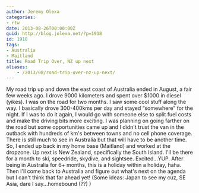```yaml
---
author: Jeremy Olexa
categories:
- rtw
date: 2013-08-26T00:00:00Z
guid: http://blog.jolexa.net/?p=1918
id: 1918
tags:
- Australia
- Maitland
title: Road Trip Over, NZ up next
aliases:
    - /2013/08/road-trip-over-nz-up-next/
---
```


My road trip up and down the east coast of Australia ended in August, a fair few weeks ago. I drove 9000 kilometers and spent over $1000 in diesel (yikes). I was on the road for two months. I saw some cool stuff along the way. I basically drove 300-400kms per day and stayed &#8220;somewhere&#8221; for the night. If I was to do it again, I would go with someone else to split fuel costs and make the driving bits more exciting. I was planning on going farther on the road but some opportunities came up and I didn't trust the van in the outback with hundreds of km's between towns and no cell phone coverage. There is still much to see in Australia but that will have to be another time. So, I ended up back in my home base (Maitland) and worked at the dropzone. Up next is New Zealand, specifically the South Island. I'll be there for a month to ski, speedride, skydive, and sightsee. Excited...YUP. After being in Australia for 6+ months, this is a holiday within a holiday, haha. Then I'll come back to Australia and figure out what's next on the agenda but I can't think that far ahead yet! (Some ideas: Japan to see my cuz, SE Asia, dare I say...homebound (??) )